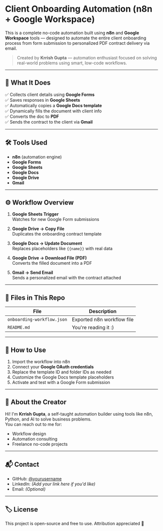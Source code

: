 # Client Onboarding Automation (n8n + Google Workspace)

This is a complete no-code automation built using **n8n** and **Google Workspace** tools — designed to automate the entire client onboarding process from form submission to personalized PDF contract delivery via email.

> Created by **Krrish Gupta** — automation enthusiast focused on solving real-world problems using smart, low-code workflows.

---

## 🚀 What It Does

✅ Collects client details using **Google Forms**  
✅ Saves responses in **Google Sheets**  
✅ Automatically copies a **Google Docs template**  
✅ Dynamically fills the document with client info  
✅ Converts the doc to **PDF**  
✅ Sends the contract to the client via **Gmail**

---

## 🛠 Tools Used

- **n8n** (automation engine)
- **Google Forms**
- **Google Sheets**
- **Google Docs**
- **Google Drive**
- **Gmail**

---

## ⚙️ Workflow Overview

1. **Google Sheets Trigger**  
   Watches for new Google Form submissions

2. **Google Drive → Copy File**  
   Duplicates the onboarding contract template

3. **Google Docs → Update Document**  
   Replaces placeholders like `{{name}}` with real data

4. **Google Drive → Download File (PDF)**  
   Converts the filled document into a PDF

5. **Gmail → Send Email**  
   Sends a personalized email with the contract attached

---

## 📄 Files in This Repo

| File | Description |
|------|-------------|
| `onboarding-workflow.json` | Exported n8n workflow file |
| `README.md` | You're reading it :) |

---

## 🔧 How to Use

1. Import the workflow into n8n
2. Connect your **Google OAuth credentials**
3. Replace the template ID and folder IDs as needed
4. Customize the Google Docs template placeholders
5. Activate and test with a Google Form submission

---

## 👋 About the Creator

Hi! I'm **Krrish Gupta**, a self-taught automation builder using tools like n8n, Python, and AI to solve business problems.  
You can reach out to me for:
- Workflow design
- Automation consulting
- Freelance no-code projects

---

## 📬 Contact

- GitHub: [@yourusername](https://github.com/yourusername)
- LinkedIn: *(Add your link here if you'd like)*
- Email: *(Optional)*

---

## 🏷 License

This project is open-source and free to use. Attribution appreciated 🙌
